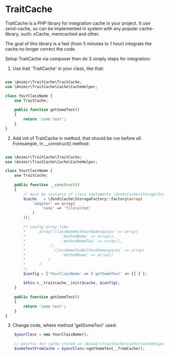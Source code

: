 TraitCache
==========

TraitCache is a PHP library for integration cache in your project. It use zend-cache, so can be implemented in system with any popular cache-library, such: xCache, memcached and other.

The goal of this library is a fast (from 5 minutes to 1 hour) integrate the cache no longer correct the code.

Setup TraitCache via composer then do 3 simply steps for integration:

1) Use trait 'TraitCache' in your class, like that:
```php

use \Animir\TraitCache\TraitCache;
use \Animir\TraitCache\Cache\CacheHelper;

class YourClassName {
    use TraitCache;
    
    public function getSomeText() 
    {
        return 'some text';
    }
}
```

2) Add init of TraitCache in method, that should be run before all. 
Forexample, in __construct() method:

```php

use \Animir\TraitCache\TraitCache;
use \Animir\TraitCache\Cache\CacheHelper;

class YourClassName {
    use TraitCache;
    
    public function __construct()
    {
        // must be instance of class implements \Zend\Cache\Storage\StorageInterface interface
        $cache   = \Zend\Cache\StorageFactory::factory(array(
            'adapter' => array(
                'name' => 'filesystem'
            )
        ));
        
        /* config array like 
        *      array('classNameWithoutNamespaces' => array(
        *                'methodName' => array(),
        *                'methodNameTwo' => array(),
        *           ),
        *            'classNameTwoWithoutNamespaces' => array(
        *                'methodName' => array()
        *          )
        *      )
        */
        $config = ['YourClassName' => ['getSomeText' => [] ] ];
        
        $this->__traitcache__init($cache, $config);
    }
    
    public function getSomeText() 
    {
        return 'some text';
    }
}
```

3) Change code, where method 'getSomeText' used:

```php
    $yourClass = new YourClassName();
    
    // postfix for cache stored in \Animir\TraitCache\Cache\CacheHelper::TRAITCACHE_METHOD_POSTFIX
    $someTextFromCache = $yourClass->getSomeText__fromCache();
    
```
